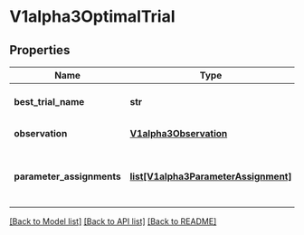 # V1alpha3OptimalTrial

## Properties
Name | Type | Description | Notes
------------ | ------------- | ------------- | -------------
**best_trial_name** | **str** | BestTrialName is the name of the best trial. | 
**observation** | [**V1alpha3Observation**](V1alpha3Observation.md) | Observation for this trial | [optional] 
**parameter_assignments** | [**list[V1alpha3ParameterAssignment]**](V1alpha3ParameterAssignment.md) | Key-value pairs for hyperparameters and assignment values. | 

[[Back to Model list]](../README.md#documentation-for-models) [[Back to API list]](../README.md#documentation-for-api-endpoints) [[Back to README]](../README.md)


